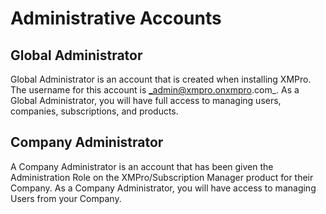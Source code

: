 # Administrative Accounts

## Global Administrator

Global Administrator is an account that is created when installing XMPro. The username for this account is _admin@xmpro.onxmpro.com_. As a Global Administrator, you will have full access to managing users, companies, subscriptions, and products.

## Company Administrator

A Company Administrator is an account that has been given the Administration Role on the XMPro/Subscription Manager product for their Company. As a Company Administrator, you will have access to managing Users from your Company.

